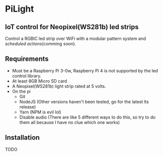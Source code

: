 # PiLight

IoT control for Neopixel(WS281b) led strips
---
Control a RGBIC led strip over WiFi with a modular pattern system and *scheduled actions*(comming soon).

## Requirements
- Must be a Raspberry Pi 3-0w, Raspberry Pi 4 is not supported by the led control library.
- At least 8GB Micro SD card
- A Neopixel(WS281b) light strip rated at 5 volts.
- On the pi
  - Git
  - NodeJS (Other versions haven't been tested, go for the latest lts release)
  - Yarn (NPM is evil lol)
  - Disable audio (There are like 5 different ways to do this, so try to do them all because I have no clue which one works)
## Installation
TODO
